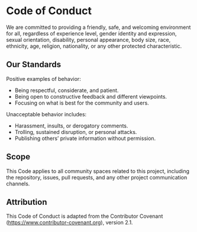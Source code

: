 # Code of Conduct

We are committed to providing a friendly, safe, and welcoming environment for all, regardless of experience level, gender identity and expression, sexual orientation, disability, personal appearance, body size, race, ethnicity, age, religion, nationality, or any other protected characteristic.

## Our Standards

Positive examples of behavior:
- Being respectful, considerate, and patient.
- Being open to constructive feedback and different viewpoints.
- Focusing on what is best for the community and users.

Unacceptable behavior includes:
- Harassment, insults, or derogatory comments.
- Trolling, sustained disruption, or personal attacks.
- Publishing others’ private information without permission.

## Scope

This Code applies to all community spaces related to this project, including the repository, issues, pull requests, and any other project communication channels.

## Attribution

This Code of Conduct is adapted from the Contributor Covenant (https://www.contributor-covenant.org), version 2.1.

